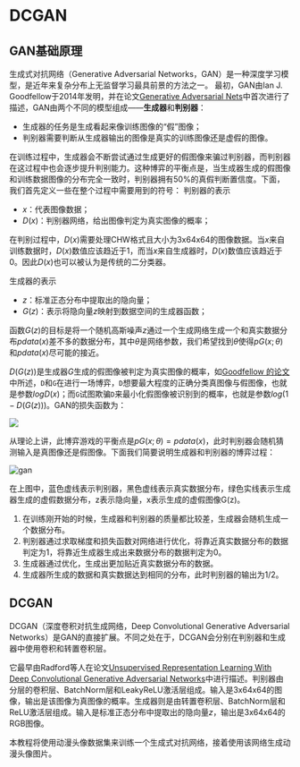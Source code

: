 # DCGAN

## GAN基础原理
生成式对抗网络（Generative Adversarial Networks，GAN）是一种深度学习模型，是近年来复杂分布上无监督学习最具前景的方法之一。
最初，GAN由Ian J. Goodfellow于2014年发明，并在论文[Generative Adversarial Nets](https://papers.nips.cc/paper/5423-generative-adversarial-nets.pdf)中首次进行了描述，GAN由两个不同的模型组成——**生成器**和**判别器**：
- 生成器的任务是生成看起来像训练图像的“假”图像；
- 判别器需要判断从生成器输出的图像是真实的训练图像还是虚假的图像。

在训练过程中，生成器会不断尝试通过生成更好的假图像来骗过判别器，而判别器在这过程中也会逐步提升判别能力。这种博弈的平衡点是，当生成器生成的假图像和训练数据图像的分布完全一致时，判别器拥有50%的真假判断置信度。下面，我们首先定义一些在整个过程中需要用到的符号：
判别器的表示

- $x$：代表图像数据；
- $D(x)$：判别器网络，给出图像判定为真实图像的概率；

在判别过程中，$D(x)$需要处理CHW格式且大小为3x64x64的图像数据。当$x$来自训练数据时，$D(x)$数值应该趋近于1，而当$x$来自生成器时，$D(x)$数值应该趋近于0。因此$D(x)$也可以被认为是传统的二分类器。

生成器的表示

- $z$：标准正态分布中提取出的隐向量；
- $G(z)$：表示将隐向量$z$映射到数据空间的生成器函数；

函数$G(z)$的目标是将一个随机高斯噪声$z$通过一个生成网络生成一个和真实数据分布$pdata(x)$差不多的数据分布，其中$θ$是网络参数，我们希望找到$θ$使得$pG(x;θ)$和$pdata(x)$尽可能的接近。

$D(G(z))$是生成器$G$生成的假图像被判定为真实图像的概率，如[Goodfellow 的论文](https://papers.nips.cc/paper/5423-generative-adversarial-nets.pdf)中所述，`D`和`G`在进行一场博弈，`D`想要最大程度的正确分类真图像与假图像，也就是参数$log D(x)$；而`G`试图欺骗`D`来最小化假图像被识别到的概率，也就是参数$log(1−D(G(z)))$。GAN的损失函数为：

<img src="http://latex.codecogs.com/gif.latex?\min_{G}\max_{D}V(D,G)=E_{x\sim_Pdata(x)}[log(D(x))]+E_{z\sim_Pz(z)}[log(1-D(G(z)))]" />

从理论上讲，此博弈游戏的平衡点是$pG(x;θ) = pdata(x)$，此时判别器会随机猜测输入是真图像还是假图像。下面我们简要说明生成器和判别器的博弈过程：

![gan](https://mindspore-website.obs.cn-north-4.myhuaweicloud.com/website-images/r1.7/tutorials/application/source_zh_cn/cv/images/gan_image.png)

在上图中，蓝色虚线表示判别器，黑色虚线表示真实数据分布，绿色实线表示生成器生成的虚假数据分布，z表示隐向量，x表示生成的虚假图像G(z)。

1. 在训练刚开始的时候，生成器和判别器的质量都比较差，生成器会随机生成一个数据分布。
2. 判别器通过求取梯度和损失函数对网络进行优化，将靠近真实数据分布的数据判定为1，将靠近生成器生成出来数据分布的数据判定为0。
3. 生成器通过优化，生成出更加贴近真实数据分布的数据。
4. 生成器所生成的数据和真实数据达到相同的分布，此时判别器的输出为1/2。

## DCGAN

DCGAN（深度卷积对抗生成网络，Deep Convolutional Generative Adversarial Networks）是GAN的直接扩展。不同之处在于，DCGAN会分别在判别器和生成器中使用卷积和转置卷积层。

它最早由Radford等人在论文[Unsupervised Representation Learning With Deep Convolutional Generative Adversarial Networks](https://arxiv.org/pdf/1511.06434.pdf)中进行描述。判别器由分层的卷积层、BatchNorm层和LeakyReLU激活层组成。输入是3x64x64的图像，输出是该图像为真图像的概率。生成器则是由转置卷积层、BatchNorm层和ReLU激活层组成。输入是标准正态分布中提取出的隐向量$z$，输出是3x64x64的RGB图像。

本教程将使用动漫头像数据集来训练一个生成式对抗网络，接着使用该网络生成动漫头像图片。
